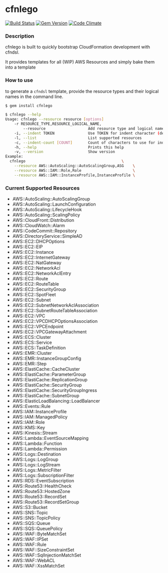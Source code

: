 cfnlego
========

[![Build Status](https://travis-ci.org/allinwonder/cfnlego.svg)](https://travis-ci.org/allinwonder/cfnlego) [![Gem Version](https://badge.fury.io/rb/cfnlego.svg)](http://badge.fury.io/rb/cfnlego) [![Code Climate](https://codeclimate.com/github/allinwonder/cfnlego/badges/gpa.svg)](https://codeclimate.com/github/allinwonder/cfnlego)

### Description

cfnlego is built to quickly bootstrap CloudFormation development with cfndsl.

It provides templates for all (WIP) AWS Resources and simply bake them into a template

### How to use

to generate a `cfndsl` template, provide the resource types and their logical names in the command line.

```sh
$ gem install cfnlego

$ cfnlego --help
Usage: cfnlego --resource resource [options]
    -r RESOURCE_TYPE,RESOURCE_LOGICAL_NAME,
        --resource                   Add resource type and logical name
    -i, --indent TOKEN               Use TOKEN for indent character (default space)
    -l, --list                       List supported resources
    -c, --indent-count [COUNT]       Count of characters to use for indenting. (default: 2)
    -h, --help                       Prints this help
    -v, --version                    Show version
Example:
  cfnlego                                           \
    --resource AWS::AutoScaling::AutoScalingGroup,ASG    \
    --resource AWS::IAM::Role,Role                       \
    --resource AWS::IAM::InstanceProfile,InstanceProfile \
```

### Current Supported Resources

- AWS::AutoScaling::AutoScalingGroup
- AWS::AutoScaling::LaunchConfiguration
- AWS::AutoScaling::LifecycleHook
- AWS::AutoScaling::ScalingPolicy
- AWS::CloudFront::Distribution
- AWS::CloudWatch::Alarm
- AWS::CodeCommit::Repository
- AWS::DirectoryService::SimpleAD
- AWS::EC2::DHCPOptions
- AWS::EC2::EIP
- AWS::EC2::Instance
- AWS::EC2::InternetGateway
- AWS::EC2::NatGateway
- AWS::EC2::NetworkAcl
- AWS::EC2::NetworkAclEntry
- AWS::EC2::Route
- AWS::EC2::RouteTable
- AWS::EC2::SecurityGroup
- AWS::EC2::SpotFleet
- AWS::EC2::Subnet
- AWS::EC2::SubnetNetworkAclAssociation
- AWS::EC2::SubnetRouteTableAssociation
- AWS::EC2::VPC
- AWS::EC2::VPCDHCPOptionsAssociation
- AWS::EC2::VPCEndpoint
- AWS::EC2::VPCGatewayAttachment
- AWS::ECS::Cluster
- AWS::ECS::Service
- AWS::ECS::TaskDefinition
- AWS::EMR::Cluster
- AWS::EMR::InstanceGroupConfig
- AWS::EMR::Step
- AWS::ElastiCache::CacheCluster
- AWS::ElastiCache::ParameterGroup
- AWS::ElastiCache::ReplicationGroup
- AWS::ElastiCache::SecurityGroup
- AWS::ElastiCache::SecurityGroupIngress
- AWS::ElastiCache::SubnetGroup
- AWS::ElasticLoadBalancing::LoadBalancer
- AWS::Events::Rule
- AWS::IAM::InstanceProfile
- AWS::IAM::ManagedPolicy
- AWS::IAM::Role
- AWS::KMS::Key
- AWS::Kinesis::Stream
- AWS::Lambda::EventSourceMapping
- AWS::Lambda::Function
- AWS::Lambda::Permission
- AWS::Logs::Destination
- AWS::Logs::LogGroup
- AWS::Logs::LogStream
- AWS::Logs::MetricFilter
- AWS::Logs::SubscriptionFilter
- AWS::RDS::EventSubscription
- AWS::Route53::HealthCheck
- AWS::Route53::HostedZone
- AWS::Route53::RecordSet
- AWS::Route53::RecordSetGroup
- AWS::S3::Bucket
- AWS::SNS::Topic
- AWS::SNS::TopicPolicy
- AWS::SQS::Queue
- AWS::SQS::QueuePolicy
- AWS::WAF::ByteMatchSet
- AWS::WAF::IPSet
- AWS::WAF::Rule
- AWS::WAF::SizeConstraintSet
- AWS::WAF::SqlInjectionMatchSet
- AWS::WAF::WebACL
- AWS::WAF::XssMatchSet
